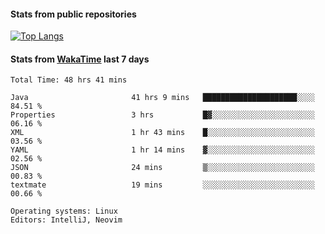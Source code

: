 #### Stats from public repositories

[![Top Langs](https://github-readme-stats.vercel.app/api/top-langs/?username=hyoghurt&layout=compact&exclude_repo=multiserver,docker_compose&langs_count=6)](https://github.com/anuraghazra/github-readme-stats)

#### Stats from [WakaTime](https://wakatime.com/@hyoghurt) last 7 days
<!--START_SECTION:waka-->

```text
Total Time: 48 hrs 41 mins

Java                       41 hrs 9 mins   █████████████████████░░░░   84.51 %
Properties                 3 hrs           █▓░░░░░░░░░░░░░░░░░░░░░░░   06.16 %
XML                        1 hr 43 mins    █░░░░░░░░░░░░░░░░░░░░░░░░   03.56 %
YAML                       1 hr 14 mins    ▓░░░░░░░░░░░░░░░░░░░░░░░░   02.56 %
JSON                       24 mins         ▒░░░░░░░░░░░░░░░░░░░░░░░░   00.83 %
textmate                   19 mins         ░░░░░░░░░░░░░░░░░░░░░░░░░   00.66 %

Operating systems: Linux
Editors: IntelliJ, Neovim
```

<!--END_SECTION:waka-->

